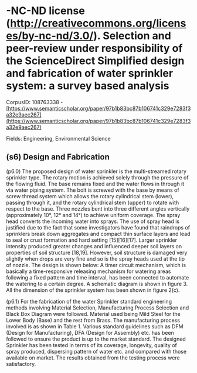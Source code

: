 # -NC-ND license (http://creativecommons.org/licenses/by-nc-nd/3.0/). Selection and peer-review under responsibility of the ScienceDirect Simplified design and fabrication of water sprinkler system: a survey based analysis

CorpusID: 108763338 - [https://www.semanticscholar.org/paper/97b1b83bc87b106741c329e7283f3a32e9aec267](https://www.semanticscholar.org/paper/97b1b83bc87b106741c329e7283f3a32e9aec267)

Fields: Engineering, Environmental Science

## (s6) Design and Fabrication
(p6.0) The proposed design of water sprinkler is the multi-streamed rotary sprinkler type. The rotary motion is achieved solely through the pressure of the flowing fluid. The base remains fixed and the water flows in through it via water piping system. The bolt is screwed with the base by means of screw thread system which allows the rotary cylindrical stem (lower), passing through it, and the rotary cylindrical stem (upper) to rotate with respect to the base. Three nozzles bent into three different angles vertically (approximately 10°, 12° and 14°) to achieve uniform coverage. The spray head converts the incoming water into sprays. The use of spray head is justified due to the fact that some investigators have found that raindrops of sprinklers break down aggregates and compact thin surface layers and lead to seal or crust formation and hard setting [15][16][17]. Larger sprinkler intensity produced greater changes and influenced deeper soil layers on properties of soil structure [18,19]. However, soil structure is damaged very slightly when drops are very fine and so is the spray heads used at the tip of nozzle. The design is shown below: A timer circuit mechanism, which is basically a time-responsive releasing mechanism for watering areas following a fixed pattern and time interval, has been connected to automate the watering to a certain degree. A schematic diagram is shown in figure 3. All the dimension of the sprinkler system has been shown in figure 2(c).

(p6.1) For the fabrication of the water Sprinkler standard engineering methods involving Material Selection, Manufacturing Process Selection and Black Box Diagram were followed. Material used being Mild Steel for the Lower Body (Base) and the rest from Brass. The manufacturing process involved is as shown in Table 1. Various standard guidelines such as DFM (Design for Manufacturing), DFA (Design for Assembly) etc. has been followed to ensure the product is up to the market standard. The designed Sprinkler has been tested in terms of its coverage, longevity, quality of spray produced, dispersing pattern of water etc. and compared with those available on market. The results obtained from the testing process were satisfactory.
